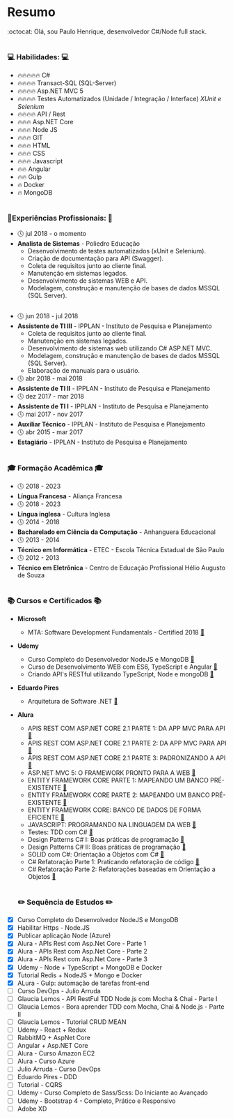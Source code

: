 # Resumo

:octocat: Olá, sou Paulo Henrique, desenvolvedor C#/Node full stack.

#

### :computer: Habilidades: :computer:

* :fire::fire::fire::fire::fire: C#
* :fire::fire::fire::fire: Transact-SQL (SQL-Server)
* :fire::fire::fire::fire: Asp.NET MVC 5
* :fire::fire::fire::fire: Testes Automatizados (Unidade / Integração / Interface) *XUnit e Selenium*
* :fire::fire::fire::fire: API / Rest
* :fire::fire::fire: Asp.NET Core
* :fire::fire::fire: Node JS
* :fire::fire::fire: GIT
* :fire::fire::fire: HTML
* :fire::fire::fire: CSS
* :fire::fire::fire: Javascript
* :fire::fire: Angular
* :fire::fire: Gulp
* :fire: Docker
* :fire: MongoDB

#

### :briefcase:Experiências Profissionais: :briefcase:

* :clock5: jul 2018 - o momento
* **Analista de Sistemas** - Poliedro Educação      
  * Desenvolvimento de testes automatizados (xUnit e Selenium).
  * Criação de documentação para API (Swagger).
  * Coleta de requisitos junto ao cliente final.
  * Manutenção em sistemas legados.
  * Desenvolvimento de sistemas WEB e API.
  * Modelagem, construção e manutenção de bases de dados MSSQL (SQL Server).
  
##

* :clock5: jun 2018 - jul 2018
* **Assistente de TI III** - IPPLAN - Instituto de Pesquisa e Planejamento
  * Coleta de requisitos junto ao cliente final.
  * Manutenção em sistemas legados.
  * Desenvolvimento de sistemas web utilizando C# ASP.NET MVC.
  * Modelagem, construção e manutenção de bases de dados MSSQL (SQL Server).
  * Elaboração de manuais para o usuário.
* :clock5: abr 2018 - mai 2018
* **Assistente de TI II** - IPPLAN - Instituto de Pesquisa e Planejamento
* :clock5: dez 2017 - mar 2018
* **Assistente de TI I** - IPPLAN - Instituto de Pesquisa e Planejamento
* :clock5: mai 2017 - nov 2017
* **Auxiliar Técnico** - IPPLAN - Instituto de Pesquisa e Planejamento
* :clock5: abr 2015 - mar 2017
* **Estagiário** - IPPLAN - Instituto de Pesquisa e Planejamento

#

### :mortar_board: Formação Acadêmica :mortar_board:

* :clock5: 2018 - 2023
* **Língua Francesa** - Aliança Francesa
* :clock5: 2018 - 2023
* **Língua inglesa** - Cultura Inglesa
* :clock5: 2014 - 2018
* **Bacharelado em Ciência da Computação** - Anhanguera Educacional
* :clock5: 2013 - 2014
* **Técnico em Informática** - ETEC - Escola Técnica Estadual de São Paulo
* :clock5: 2012 - 2013
* **Técnico em Eletrônica** - Centro de Educação Profissional Hélio Augusto de Souza

#

### :books: Cursos e Certificados :books:

* **Microsoft**
  * MTA: Software Development Fundamentals - Certified 2018 [:scroll:](https://www.youracclaim.com/badges/392d77ad-181d-41f5-b54a-304302e03360/linked_in_profile "Certificado")

* **Udemy**
  * Curso Completo do Desenvolvedor NodeJS e MongoDB [:scroll:](https://www.udemy.com/certificate/UC-BWE7Q60P/ "Certificado")
  * Curso de Desenvolvimento WEB com ES6, TypeScript e Angular [:scroll:](https://www.udemy.com/certificate/UC-ASVZM964/ "Certificado")
  * Criando API's RESTful utilizando TypeScript, Node e mongoDB [:scroll:](https://www.udemy.com/certificate/UC-ZJEXXNUZ/)
  
* **Eduardo Pires**
  * Arquitetura de Software .NET [:scroll:](https://drive.google.com/file/d/0B3am-ZRLRBdYX2FqMnUzODdmNTcyLTcyQ0U4YjRrbjhfM1pz/view "Certificado")
  
* **Alura**
  * APIS REST COM ASP.NET CORE 2.1 PARTE 1: DA APP MVC PARA API [:scroll:](https://cursos.alura.com.br/user/paulohenrique-sales47/course/asp-net-core-web-api/certificate "Certificado")
  * APIS REST COM ASP.NET CORE 2.1 PARTE 2: DA APP MVC PARA API [:scroll:](https://cursos.alura.com.br/user/paulohenrique-sales47/course/asp-net-core-web-api-rest/certificate "Certificado")
  * APIS REST COM ASP.NET CORE 2.1 PARTE 3: PADRONIZANDO A API [:scroll:](https://cursos.alura.com.br/certificate/paulohenrique-sales47/api-rest-net-core-2-padronizacao "Certificado")
  * ASP.NET MVC 5: O FRAMEWORK PRONTO PARA A WEB [:scroll:](https://cursos.alura.com.br/user/paulohenrique-sales47/course/desenvolvimento-web-asp-net-mvc-5/certificate "Certificado")
  * ENTITY FRAMEWORK CORE PARTE 1: MAPEANDO UM BANCO PRÉ-EXISTENTE [:scroll:](https://cursos.alura.com.br/user/paulohenrique-sales47/course/entity-framework-core-banco-pre-existente-parte1/certificate "Certificado")
  * ENTITY FRAMEWORK CORE PARTE 2: MAPEANDO UM BANCO PRÉ-EXISTENTE [:scroll:](https://cursos.alura.com.br/user/paulohenrique-sales47/course/entity-framework-core-banco-pre-existente-parte2/certificate "Certificado")
  * ENTITY FRAMEWORK CORE: BANCO DE DADOS DE FORMA EFICIENTE [:scroll:](https://cursos.alura.com.br/user/paulohenrique-sales47/course/entity-framework-core/certificate "Certificado")
  * JAVASCRIPT: PROGRAMANDO NA LINGUAGEM DA WEB [:scroll:](https://cursos.alura.com.br/user/paulohenrique-sales47/course/javascript-programando-na-linguagem-web/certificate "Certificado")
  * Testes: TDD com C# [:scroll:](https://cursos.alura.com.br/user/paulohenrique-sales47/course/test-driven-development-tdd-dotnet/certificate "Certificado")
  * Design Patterns C# I: Boas práticas de programação [:scroll:](https://cursos.alura.com.br/user/paulohenrique-sales47/course/design-patterns-dotnet/certificate "Certificado")
  * Design Patterns C# II: Boas práticas de programação [:scroll:](https://cursos.alura.com.br/user/paulohenrique-sales47/course/design-patterns-2-dot-net/certificate "Certificado")
  * SOLID com C#: Orientação a Objetos com C# [:scroll:](https://cursos.alura.com.br/user/paulohenrique-sales47/course/orientacao-a-objetos-avancada-e-principios-solid-csharp/certificate "Certificado")
  * C# Refatoração Parte 1: Praticando refatoração de código [:scroll:](https://cursos.alura.com.br/user/paulohenrique-sales47/course/csharp-refatorando-codigo/certificate "Certificado")
  * C# Refatoração Parte 2: Refatorações baseadas em Orientação a Objetos [:scroll:](https://cursos.alura.com.br/user/paulohenrique-sales47/course/csharp-refatorando-codigo-parte-2/certificate "Certificado")
  
  
  # 
  
  ### :pencil2: Sequência de Estudos :pencil2:
  
- [x] Curso Completo do Desenvolvedor NodeJS e MongoDB
- [x] Habilitar Https - Node.JS
- [x] Publicar aplicação Node (Azure)
- [x] Alura - APIs Rest com Asp.Net Core - Parte 1
- [x] Alura - APIs Rest com Asp.Net Core - Parte 2
- [x] Alura - APIs Rest com Asp.Net Core - Parte 3
- [x] Udemy - Node + TypeScript + MongoDB e Docker
- [x] Tutorial Redis + NodeJS + Mongo e Docker
- [x] ALura - Gulp: automação de tarefas front-end 
- [ ] Curso DevOps - Julio Arruda
- [ ] Glaucia Lemos - API RestFul TDD Node.js com Mocha & Chai - Parte I
- [ ] Glaucia Lemos - Bora aprender TDD com Mocha, Chai & Node.js - Parte II
- [ ] Glaucia Lemos - Tutorial CRUD MEAN
- [ ] Udemy - React + Redux
- [ ] RabbitMQ + AspNet Core
- [ ] Angular + Asp.NET Core
- [ ] Alura - Curso Amazon EC2
- [ ] Alura - Curso Azure
- [ ] Julio Arruda - Curso DevOps
- [ ] Eduardo Pires - DDD
- [ ] Tutorial - CQRS
- [ ] Udemy - Curso Completo de Sass/Scss: Do Iniciante ao Avançado
- [ ] Udemy - Bootstrap 4 - Completo, Prático e Responsivo
- [ ] Adobe XD
